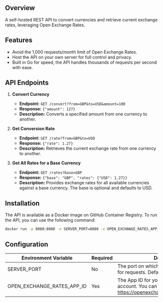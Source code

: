 ## Overview

A self-hosted REST API to convert currencies and retrieve current exchange rates, leveraging Open Exchange Rates.

## Features

- Avoid the 1,000 requests/month limit of Open Exchange Rates.
- Host the API on your own server for full control and privacy.
- Built in Go for speed, the API handles thousands of requests per second with ease.

## API Endpoints

1. **Convert Currency**

   - **Endpoint:** `GET /convert?from=GBP&to=USD&amount=100`
   - **Response:** `{"amount": 127}`
   - **Description:** Converts a specified amount from one currency to another.

2. **Get Conversion Rate**

   - **Endpoint:** `GET /rate?from=GBP&to=USD`
   - **Response:** `{"rate": 1.27}`
   - **Description:** Retrieves the current exchange rate from one currency to another.

3. **Get All Rates for a Base Currency**
   - **Endpoint:** `GET /rates?base=GBP`
   - **Response:** `{"base": "GBP", "rates": {"USD": 1.27}}`
   - **Description:** Provides exchange rates for all available currencies against a base currency. The base is optional and defaults to USD.

## Installation

The API is available as a Docker image on GitHub Container Registry. To run the API, you can use the following command:

```bash
docker run -p 8080:8080 -e SERVER_PORT=8080 -e OPEN_EXCHANGE_RATES_APP_ID=<your_app_id> ghcr.io/clyentsoftwares/currency-api:latest
```

## Configuration

| Environment Variable       | Required | Description                                                                                                             |
| -------------------------- | -------- | ----------------------------------------------------------------------------------------------------------------------- |
| SERVER_PORT                | No       | The port on which the API server will listen for requests. Defaults to 8080.                                            |
| OPEN_EXCHANGE_RATES_APP_ID | Yes      | The App ID for your Open Exchange Rates account. You can get one for free at https://openexchangerates.org/signup/free. |
